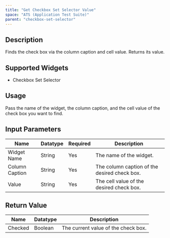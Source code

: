 ```yaml
---
title: "Get Checkbox Set Selector Value"
space: "ATS (Application Test Suite)"
parent: "checkbox-set-selector"
---
```

## Description
Finds the check box via the column caption and cell value. Returns its value.

## Supported Widgets
+ Checkbox Set Selector

## Usage
Pass the name of the widget, the column caption, and the cell value of the check box you want to find.

## Input Parameters



Name | Datatype | Required | Description
---- | -------- | ------- |---------------
Widget Name | String | Yes | The name of the widget.
Column Caption | String | Yes | The column caption of the desired check box.
Value | String | Yes | The cell value of the desired check box.

## Return Value

Name | Datatype | Description
---- | --------- | ---------------
Checked | Boolean | The current value of the check box.
